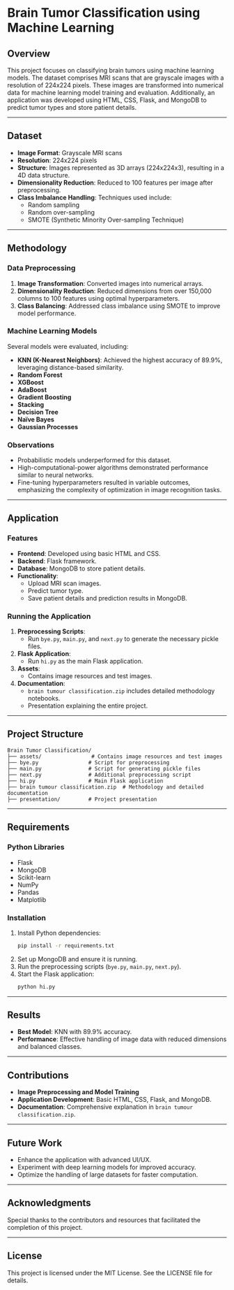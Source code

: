 # Brain Tumor Classification using Machine Learning

## Overview
This project focuses on classifying brain tumors using machine learning models. The dataset comprises MRI scans that are grayscale images with a resolution of 224x224 pixels. These images are transformed into numerical data for machine learning model training and evaluation. Additionally, an application was developed using HTML, CSS, Flask, and MongoDB to predict tumor types and store patient details.

---

## Dataset
- **Image Format**: Grayscale MRI scans
- **Resolution**: 224x224 pixels
- **Structure**: Images represented as 3D arrays (224x224x3), resulting in a 4D data structure.
- **Dimensionality Reduction**: Reduced to 100 features per image after preprocessing.
- **Class Imbalance Handling**: Techniques used include:
  - Random sampling
  - Random over-sampling
  - SMOTE (Synthetic Minority Over-sampling Technique)

---

## Methodology
### Data Preprocessing
1. **Image Transformation**: Converted images into numerical arrays.
2. **Dimensionality Reduction**: Reduced dimensions from over 150,000 columns to 100 features using optimal hyperparameters.
3. **Class Balancing**: Addressed class imbalance using SMOTE to improve model performance.

### Machine Learning Models
Several models were evaluated, including:
- **KNN (K-Nearest Neighbors)**: Achieved the highest accuracy of 89.9%, leveraging distance-based similarity.
- **Random Forest**
- **XGBoost**
- **AdaBoost**
- **Gradient Boosting**
- **Stacking**
- **Decision Tree**
- **Naïve Bayes**
- **Gaussian Processes**

### Observations
- Probabilistic models underperformed for this dataset.
- High-computational-power algorithms demonstrated performance similar to neural networks.
- Fine-tuning hyperparameters resulted in variable outcomes, emphasizing the complexity of optimization in image recognition tasks.

---

## Application
### Features
- **Frontend**: Developed using basic HTML and CSS.
- **Backend**: Flask framework.
- **Database**: MongoDB to store patient details.
- **Functionality**:
  - Upload MRI scan images.
  - Predict tumor type.
  - Save patient details and prediction results in MongoDB.

### Running the Application
1. **Preprocessing Scripts**:
   - Run `bye.py`, `main.py`, and `next.py` to generate the necessary pickle files.
2. **Flask Application**:
   - Run `hi.py` as the main Flask application.
3. **Assets**:
   - Contains image resources and test images.
4. **Documentation**:
   - `brain tumour classification.zip` includes detailed methodology notebooks.
   - Presentation explaining the entire project.

---

## Project Structure
```
Brain Tumor Classification/
├── assets/                # Contains image resources and test images
├── bye.py                # Script for preprocessing
├── main.py               # Script for generating pickle files
├── next.py               # Additional preprocessing script
├── hi.py                 # Main Flask application
├── brain tumour classification.zip  # Methodology and detailed documentation
├── presentation/         # Project presentation
```

---

## Requirements
### Python Libraries
- Flask
- MongoDB
- Scikit-learn
- NumPy
- Pandas
- Matplotlib

### Installation
1. Install Python dependencies:
   ```bash
   pip install -r requirements.txt
   ```
2. Set up MongoDB and ensure it is running.
3. Run the preprocessing scripts (`bye.py`, `main.py`, `next.py`).
4. Start the Flask application:
   ```bash
   python hi.py
   ```

---

## Results
- **Best Model**: KNN with 89.9% accuracy.
- **Performance**: Effective handling of image data with reduced dimensions and balanced classes.

---

## Contributions
- **Image Preprocessing and Model Training**
- **Application Development**: Basic HTML, CSS, Flask, and MongoDB.
- **Documentation**: Comprehensive explanation in `brain tumour classification.zip`.

---

## Future Work
- Enhance the application with advanced UI/UX.
- Experiment with deep learning models for improved accuracy.
- Optimize the handling of large datasets for faster computation.

---

## Acknowledgments
Special thanks to the contributors and resources that facilitated the completion of this project.

---

## License
This project is licensed under the MIT License. See the LICENSE file for details.

